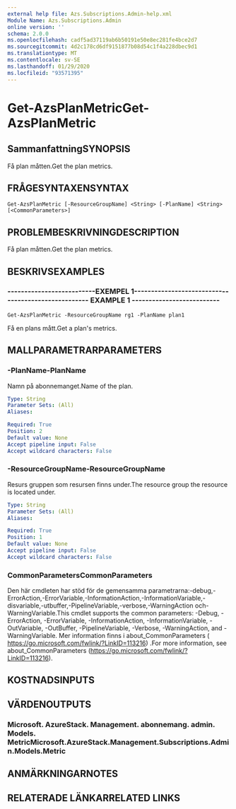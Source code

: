```yaml
---
external help file: Azs.Subscriptions.Admin-help.xml
Module Name: Azs.Subscriptions.Admin
online version: ''
schema: 2.0.0
ms.openlocfilehash: cadf5ad37119ab6b50191e50e8ec281fe4bce2d7
ms.sourcegitcommit: 4d2c178cd6df9151877b08d54c1f4a228dbec9d1
ms.translationtype: MT
ms.contentlocale: sv-SE
ms.lasthandoff: 01/29/2020
ms.locfileid: "93571395"
---
```

# <span data-ttu-id="02bb3-101">Get-AzsPlanMetric</span><span class="sxs-lookup"><span data-stu-id="02bb3-101">Get-AzsPlanMetric</span></span>

## <span data-ttu-id="02bb3-102">Sammanfattning</span><span class="sxs-lookup"><span data-stu-id="02bb3-102">SYNOPSIS</span></span>
<span data-ttu-id="02bb3-103">Få plan måtten.</span><span class="sxs-lookup"><span data-stu-id="02bb3-103">Get the plan metrics.</span></span>

## <span data-ttu-id="02bb3-104">FRÅGESYNTAXEN</span><span class="sxs-lookup"><span data-stu-id="02bb3-104">SYNTAX</span></span>

```
Get-AzsPlanMetric [-ResourceGroupName] <String> [-PlanName] <String> [<CommonParameters>]
```

## <span data-ttu-id="02bb3-105">PROBLEMBESKRIVNING</span><span class="sxs-lookup"><span data-stu-id="02bb3-105">DESCRIPTION</span></span>
<span data-ttu-id="02bb3-106">Få plan måtten.</span><span class="sxs-lookup"><span data-stu-id="02bb3-106">Get the plan metrics.</span></span>

## <span data-ttu-id="02bb3-107">BESKRIVS</span><span class="sxs-lookup"><span data-stu-id="02bb3-107">EXAMPLES</span></span>

### <span data-ttu-id="02bb3-108">--------------------------EXEMPEL 1--------------------------</span><span class="sxs-lookup"><span data-stu-id="02bb3-108">-------------------------- EXAMPLE 1 --------------------------</span></span>
```
Get-AzsPlanMetric -ResourceGroupName rg1 -PlanName plan1
```

<span data-ttu-id="02bb3-109">Få en plans mått.</span><span class="sxs-lookup"><span data-stu-id="02bb3-109">Get a plan's metrics.</span></span>

## <span data-ttu-id="02bb3-110">MALLPARAMETRAR</span><span class="sxs-lookup"><span data-stu-id="02bb3-110">PARAMETERS</span></span>

### <span data-ttu-id="02bb3-111">-PlanName</span><span class="sxs-lookup"><span data-stu-id="02bb3-111">-PlanName</span></span>
<span data-ttu-id="02bb3-112">Namn på abonnemanget.</span><span class="sxs-lookup"><span data-stu-id="02bb3-112">Name of the plan.</span></span>

```yaml
Type: String
Parameter Sets: (All)
Aliases: 

Required: True
Position: 2
Default value: None
Accept pipeline input: False
Accept wildcard characters: False
```

### <span data-ttu-id="02bb3-113">-ResourceGroupName</span><span class="sxs-lookup"><span data-stu-id="02bb3-113">-ResourceGroupName</span></span>
<span data-ttu-id="02bb3-114">Resurs gruppen som resursen finns under.</span><span class="sxs-lookup"><span data-stu-id="02bb3-114">The resource group the resource is located under.</span></span>

```yaml
Type: String
Parameter Sets: (All)
Aliases: 

Required: True
Position: 1
Default value: None
Accept pipeline input: False
Accept wildcard characters: False
```

### <span data-ttu-id="02bb3-115">CommonParameters</span><span class="sxs-lookup"><span data-stu-id="02bb3-115">CommonParameters</span></span>
<span data-ttu-id="02bb3-116">Den här cmdleten har stöd för de gemensamma parametrarna:-debug,-ErrorAction,-ErrorVariable,-InformationAction,-InformationVariable,-disvariable,-utbuffer,-PipelineVariable,-verbose,-WarningAction och-WarningVariable.</span><span class="sxs-lookup"><span data-stu-id="02bb3-116">This cmdlet supports the common parameters: -Debug, -ErrorAction, -ErrorVariable, -InformationAction, -InformationVariable, -OutVariable, -OutBuffer, -PipelineVariable, -Verbose, -WarningAction, and -WarningVariable.</span></span> <span data-ttu-id="02bb3-117">Mer information finns i about_CommonParameters ( https://go.microsoft.com/fwlink/?LinkID=113216) .</span><span class="sxs-lookup"><span data-stu-id="02bb3-117">For more information, see about_CommonParameters (https://go.microsoft.com/fwlink/?LinkID=113216).</span></span>

## <span data-ttu-id="02bb3-118">KOSTNADS</span><span class="sxs-lookup"><span data-stu-id="02bb3-118">INPUTS</span></span>

## <span data-ttu-id="02bb3-119">VÄRDEN</span><span class="sxs-lookup"><span data-stu-id="02bb3-119">OUTPUTS</span></span>

### <span data-ttu-id="02bb3-120">Microsoft. AzureStack. Management. abonnemang. admin. Models. Metric</span><span class="sxs-lookup"><span data-stu-id="02bb3-120">Microsoft.AzureStack.Management.Subscriptions.Admin.Models.Metric</span></span>

## <span data-ttu-id="02bb3-121">ANMÄRKNINGAR</span><span class="sxs-lookup"><span data-stu-id="02bb3-121">NOTES</span></span>

## <span data-ttu-id="02bb3-122">RELATERADE LÄNKAR</span><span class="sxs-lookup"><span data-stu-id="02bb3-122">RELATED LINKS</span></span>


